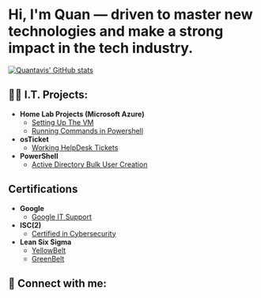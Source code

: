 <h1>Hi, I'm Quan — driven to master new technologies and make a strong impact in the tech industry. <br/></h1>

[![Quantavis' GitHub stats](https://github-readme-stats.vercel.app/api?username=QuanM11)](https://github.com/anuraghazra/github-readme-stats)

<h2>👨‍💻 I.T. Projects:</h2>

- <b>Home Lab Projects (Microsoft Azure)</b>
    - [Setting Up The VM](https://youtu.be/Q4cIJLrUtCo)  
  - [Running Commands in Powershell](https://youtu.be/GNErFS5yINI)
- <b>osTicket</b>
  - [Working HelpDesk Tickets](https://github.com/QuanM11/osTicket/blob/main/README.md)
- <b>PowerShell</b>
  - [Active Directory Bulk User Creation]()

<h2>Certifications</h2>

- <b>Google</b>
  - [Google IT Support](https://www.credly.com/badges/b489b905-94c8-45fd-8ebf-cfae4050cce1/public_url)  
- <b>ISC(2)</b>
  - [Certified in Cybersecurity](https://www.credly.com/badges/8d99acf2-4baf-49f4-87c4-b8f70f57fa96/public_url)
- <b>Lean Six Sigma</b>
  - [YellowBelt](https://www.credly.com/badges/b323c72e-a223-4953-a4fa-bdb639cd729c/public_url)
  - [GreenBelt](https://www.credly.com/badges/de079db7-4839-4970-a84b-6ba695e6a628/public_url) 

<h2> 🤳 Connect with me:</h2>



